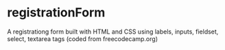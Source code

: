 # registrationForm
A registrationg form built with HTML and CSS using labels, inputs, fieldset, select, textarea tags (coded from freecodecamp.org)
